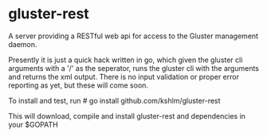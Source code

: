 gluster-rest
============

A server providing a RESTful web api for access to the Gluster management
daemon.

Presently it is just a quick hack written in go, which given the gluster cli
arguments with a '/' as the seperator, runs the gluster cli with the arguments
and returns the xml output. There is no input validation or proper error
reporting as yet, but these will come soon.

To install and test, run
        # go install github.com/kshlm/gluster-rest

This will download, compile and install gluster-rest and dependencies in your
$GOPATH

